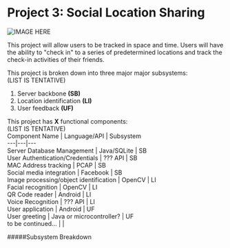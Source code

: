 Project 3: Social Location Sharing
====================================

![IMAGE HERE](http://www.redcylindersoftware.com/489/Prpject3img.jpg)

This project will allow users to be tracked in space and time.  Users will have the ability to "check in" to a series of predetermined locations and track the check-in activities of their friends.

This project is broken down into three major major subsystems:  
(LIST IS TENTATIVE)  
1. Server backbone **(SB)**  
2. Location identification **(LI)**  
3. User feedback **(UF)**  

This project has **X** functional components:  
(LIST IS TENTATIVE)  
Component Name | Language/API | Subsystem  
---|---|---  
Server Database Management | Java/SQLite | SB  
User Authentication/Credentials | ??? API | SB  
MAC Address tracking | PCAP | SB  
Social media integration | Facebook | SB  
Image processing/object identification | OpenCV | LI  
Facial recognition | OpenCV | LI  
QR Code reader | Android | LI  
Voice Recognition | ??? API | LI  
User application | Android | UF  
User greeting | Java or microcontroller? | UF  
to be continued... | |  

#####Subsystem Breakdown
